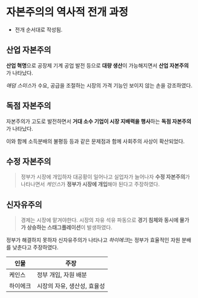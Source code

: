 # 자본주의의 역사적 전개 과정

- 전개 순서대로 작성됨.

## 산업 자본주의
**산업 혁명**으로 공장제 기계 공업 발전 등으로 **대량 생산**이 가능해지면서 **산업 자본주의**가 나타났다.

*애덤 스미스*가 수요, 공급을 조절하는 시장의 가격 기능인 보이지 않는 손을 강조하였다.

## 독점 자본주의
자본주의가 고도로 발전하면서 **거대 소수 기업이 시장 지배력을 행사**하는 **독점 자본주의**가 나타났다.

이와 함께 소득분배의 불평등 등과 같은 문제점과 함께 사회주의 사상이 확산되었다.

## 수정 자본주의
> 정부가 시장에 개입하자
대공황이 일어나고 실업자가 늘어나자 **수정 자본주의**가 나타나면서 *케인스*가 **정부가 시장에 개입**해야 된다고 주장하였다.

## 신자유주의
> 경제는 시장에 맡겨야한다. 시장의 자유
석유 파동으로 **경기 침체와 동시에 물가가 상승하는 스태그플레이션**이 발생하였다.

정부가 해결하지 못하자 신자유주의가 나타나고 *하이에크*는 정부가 효율적인 자원 분배를 낮춘다고 주장하였다.

| 인물 | 주장 |
|------|------|
| 케인스 | 정부 개입, 자원 배분 |
| 하이에크 | 시장의 자유, 생산성, 효율성 |